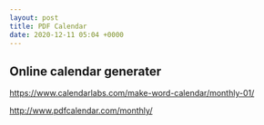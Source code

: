 ```yaml
---
layout: post
title: PDF Calendar
date: 2020-12-11 05:04 +0000
---
```


## Online calendar generater

https://www.calendarlabs.com/make-word-calendar/monthly-01/

http://www.pdfcalendar.com/monthly/